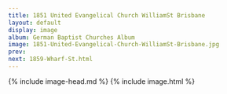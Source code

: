 ```yaml
---
title: 1851 United Evangelical Church WilliamSt Brisbane
layout: default
display: image
album: German Baptist Churches Album
image: 1851-United-Evangelical-Church-WilliamSt-Brisbane.jpg
prev: 
next: 1859-Wharf-St.html
---
```

{% include image-head.md %}
{% include image.html %}